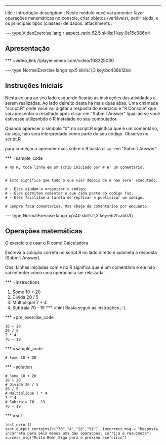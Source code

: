 ---
title       : Introdução
description : Neste módulo você vai aprender fazer operações matemáticas no console, criar objetos (variáveis), pedir ajuda, e os principais tipos (classes) de dados.
attachments :


--- type:VideoExercise lang:r aspect_ratio:62.5 skills:1 key:0e15c986b4
## Apresentação

*** =video_link
//player.vimeo.com/video/108225030



--- type:NormalExercise lang:r xp:5 skills:1,3 key:bc438b12bd
## Instruções Iniciais

Nesta coluna ao seu lado esquerdo ficarão as instruções das atividades a serem realizadas. Ao lado deireito desta há mais duas abas. Uma chamada "script.R" onde você vai digitar a resposta do exercício e "R Console" que vai apresentar o resultado após clicar em "Submit Answer" igual ao se você estivesse utilizanbdo o R instalado no seu computador.

Quando aparecer o símbolo "#" no script.R siginifica que é um comentário, ou seja, não será interpredado como parte do seu código.
Observe no script.R

para começar a aprender mais sobre o R basta clicar em "Submit Answer"

*** =sample_code
  ```{r}
 # No R, toda linha em um scrip iniciado por # e' um comentario.


# Isto significa que tudo o que vier depois de # nao sera' executado.

# - Eles ajudam a organizar o codigo;
# - Eles permitem comentar o que cada parte do codigo faz;
# - Eles facilitam a tarefa de replicar e publicizar um codigo.

# Sempre faca comentarios. Mas chega de comentarios por enquanto.
  ```
  
--- type:NormalExercise lang:r xp:40 skills:1,3 key:eb2fcab07b
## Operações matemáticas

O exercício é usar o R como Calculadora 

Escreva a solução correta no script.R no lado direito e submeta a resposta (Submit Answer).

Obs. Linhas iniciadas com `#` no R significa que é um comentário e ele não vai ententer como uma operacao a ser relaizada.

*** =instructions
1.  Some 10 + 20
2.  Divida 20 / 5
3.  Multiplique 7 * 4
4.  Subtraia 70 - 19
*** =hint
Basta seguir as instruções ;-).

 *** =pre_exercise_code
  ```{r}
  10 + 20
  20 / 5
  7 * 4
  70 - 19
  ```
  
  *** =sample_code
  ```{r}
  # Some 10 + 20
  ```
  
  *** =solution
  ```{r}
  # Some 10 + 20
  10 + 20
  # Divida 20 / 5
  20 / 5
  # Multiplique 7 * 4
  7 * 4
  # Subtraia 70 - 19
  70 - 19
  ```
  
  *** =sct
  ```{r}
  test_error()
  test_output_contains(c("30","4","28","51"), incorrect_msg = "Resposta incorreta para pelo menos uma das operacoes, corrija e resubmeta")
  success_msg("Muito Bom! Siga para o proximo exercicio")
  ```
  
